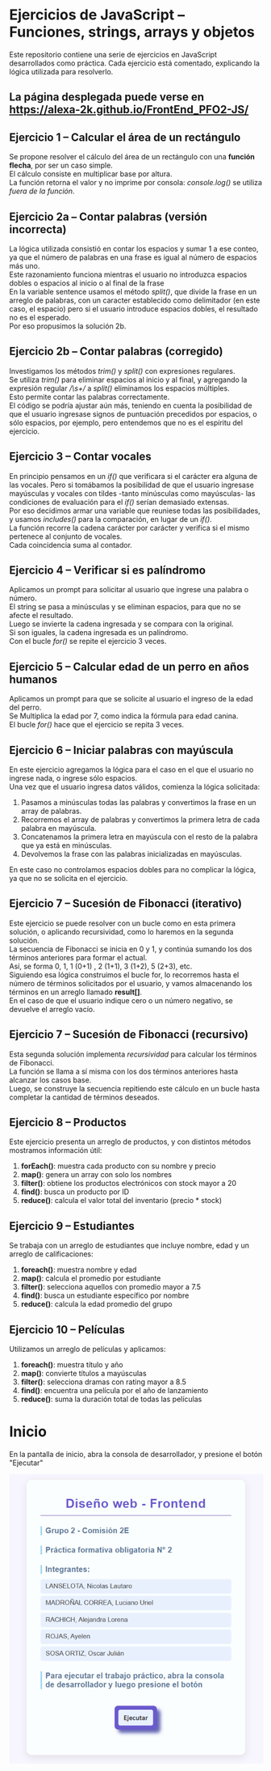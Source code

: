 # Ejercicios de JavaScript – Funciones, strings, arrays y objetos

Este repositorio contiene una serie de ejercicios en JavaScript desarrollados
como práctica. Cada ejercicio está comentado, explicando la lógica utilizada
para resolverlo.

La página desplegada puede verse en https://alexa-2k.github.io/FrontEnd_PFO2-JS/
---

## Ejercicio 1 – Calcular el área de un rectángulo

Se propone resolver el cálculo del área de un rectángulo con una **función
flecha**, por ser un caso simple.  
El cálculo consiste en multiplicar base por altura.  
La función retorna el valor y no imprime por consola: _console.log()_ se utiliza
_fuera de la función_.

## Ejercicio 2a – Contar palabras (versión incorrecta)

La lógica utilizada consistió en contar los espacios y sumar 1 a ese conteo, ya
que el número de palabras en una frase es igual al número de espacios más uno.  
Este razonamiento funciona mientras el usuario no introduzca espacios dobles o
espacios al inicio o al final de la frase  
En la variable sentence usamos el método _split()_, que divide la frase en un
arreglo de palabras, con un caracter establecido como delimitador (en este caso,
el espacio) pero si el usuario introduce espacios dobles, el resultado no es el
esperado.  
Por eso propusimos la solución 2b.

## Ejercicio 2b – Contar palabras (corregido)

Investigamos los métodos _trim()_ y _split()_ con expresiones regulares.  
Se utiliza _trim()_ para eliminar espacios al inicio y al final, y agregando la
expresión regular _/\s+/_ a _split()_ eliminamos los espacios múltiples.  
Esto permite contar las palabras correctamente.  
El código se podría ajustar aún más, teniendo en cuenta la posibilidad de que el
usuario ingresase signos de puntuación precedidos por espacios, o sólo espacios,
por ejemplo, pero entendemos que no es el espíritu del ejercicio.

## Ejercicio 3 – Contar vocales

En principio pensamos en un _if()_ que verificara si el carácter era alguna de
las vocales. Pero si tomábamos la posibilidad de que el usuario ingresase
mayúsculas y vocales con tildes -tanto minúsculas como mayúsculas- las
condiciones de evaluación para el _if()_ serían demasiado extensas.  
Por eso decidimos armar una variable que reuniese todas las posibilidades, y
usamos _includes()_ para la comparación, en lugar de un _if()_.  
La función recorre la cadena carácter por carácter y verifica si el mismo
pertenece al conjunto de vocales.  
Cada coincidencia suma al contador.

## Ejercicio 4 – Verificar si es palíndromo

Aplicamos un prompt para solicitar al usuario que ingrese una palabra o
número.  
El string se pasa a minúsculas y se eliminan espacios, para que no se afecte el
resultado.  
Luego se invierte la cadena ingresada y se compara con la original.  
Si son iguales, la cadena ingresada es un palíndromo.  
Con el bucle _for()_ se repite el ejercicio 3 veces.

## Ejercicio 5 – Calcular edad de un perro en años humanos

Aplicamos un prompt para que se solicite al usuario el ingreso de la edad del
perro.  
 Se Multiplica la edad por 7, como indica la fórmula para edad canina.  
 El bucle _for()_ hace que el ejercicio se repita 3 veces.

## Ejercicio 6 – Iniciar palabras con mayúscula

En este ejercicio agregamos la lógica para el caso en el que el usuario no
ingrese nada, o ingrese sólo espacios.  
 Una vez que el usuario ingresa datos válidos, comienza la lógica solicitada:

1.  Pasamos a minúsculas todas las palabras y convertimos la frase en un array
    de palabras.
2.  Recorremos el array de palabras y convertimos la primera letra de cada
    palabra en mayúscula.
3.  Concatenamos la primera letra en mayúscula con el resto de la palabra que ya
    está en minúsculas.
4.  Devolvemos la frase con las palabras inicializadas en mayúsculas.

En este caso no controlamos espacios dobles para no complicar la lógica, ya que
no se solicita en el ejercicio.

## Ejercicio 7 – Sucesión de Fibonacci (iterativo)

Este ejercicio se puede resolver con un bucle como en esta primera solución, o
aplicando recursividad, como lo haremos en la segunda solución.  
 La secuencia de Fibonacci se inicia en 0 y 1, y continúa sumando los dos términos
anteriores para formar el actual.  
 Así, se forma 0, 1, 1 (0+1) , 2 (1+1), 3 (1+2), 5 (2+3), etc.  
 Siguiendo esa lógica construimos el bucle for, lo recorremos hasta el número de
términos solicitados por el usuario, y vamos almacenando los términos en un arreglo
llamado **result[]**.  
 En el caso de que el usuario indique cero o un número negativo, se devuelve el
arreglo vacío.

## Ejercicio 7 – Sucesión de Fibonacci (recursivo)

Esta segunda solución implementa _recursividad_ para calcular los términos de
Fibonacci.  
 La función se llama a sí misma con los dos términos anteriores hasta alcanzar los
casos base.  
 Luego, se construye la secuencia repitiendo este cálculo en un bucle hasta
completar la cantidad de términos deseados.

## Ejercicio 8 – Productos

Este ejercicio presenta un arreglo de productos, y con distintos métodos
mostramos información útil:

1.  **forEach()**: muestra cada producto con su nombre y precio
2.  **map()**: genera un array con solo los nombres
3.  **filter()**: obtiene los productos electrónicos con stock mayor a 20
4.  **find()**: busca un producto por ID
5.  **reduce()**: calcula el valor total del inventario (precio \* stock)

## Ejercicio 9 – Estudiantes

Se trabaja con un arreglo de estudiantes que incluye nombre, edad y un arreglo
de calificaciones:

1.  **foreach()**: muestra nombre y edad
2.  **map()**: calcula el promedio por estudiante
3.  **filter()**: selecciona aquellos con promedio mayor a 7.5
4.  **find()**: busca un estudiante específico por nombre
5.  **reduce()**: calcula la edad promedio del grupo

## Ejercicio 10 – Películas

Utilizamos un arreglo de películas y aplicamos:

1.  **foreach()**: muestra título y año
2.  **map()**: convierte títulos a mayúsculas
3.  **filter()**: selecciona dramas con rating mayor a 8.5
4.  **find()**: encuentra una película por el año de lanzamiento
5.  **reduce()**: suma la duración total de todas las películas

# Inicio
En la pantalla de inicio, abra la consola de desarrollador, y presione el botón "Ejecutar"

![Página de inicio](./img/start.png)